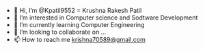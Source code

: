 - 👋 Hi, I’m @Kpatil9552 = Krushna Rakesh Patil
- 👀 I’m interested in Computer science and Sodtware Development
- 🌱 I’m currently learning Computer Engineering
- 💞️ I’m looking to collaborate on ...
- 📫 How to reach me krishna70589@gmail.com

<!---
Kpatil9552/Kpatil9552 is a ✨ special ✨ repository because its `README.md` (this file) appears on your GitHub profile.
You can click the Preview link to take a look at your changes.
--->
